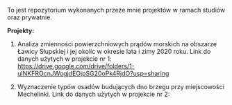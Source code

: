 To jest repozytorium wykonanych przeze mnie projektów w ramach studiów oraz prywatnie.

**Projekty:**
1. Analiza zmienności powierzchniowych prądów morskich na obszarze Ławicy Słupskiej i jej okolic w okresie lata i zimy 2020 roku.
   Link do danych użytych w projekcie nr 1: https://drive.google.com/drive/folders/1-ulNKFROcnJWogjdEOjpSG20oPk4RjdO?usp=sharing

2. Wyznaczenie typów osadów budujących dno brzegu przy miejscowości Mechelinki.
   Link do danych użytych w projekcie nr 2: 
